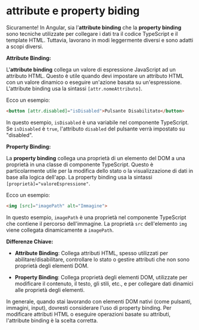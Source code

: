 # attribute e property biding

Sicuramente! In Angular, sia l'**attribute binding** che la **property binding** sono tecniche utilizzate per collegare i dati tra il codice TypeScript e il template HTML. Tuttavia, lavorano in modi leggermente diversi e sono adatti a scopi diversi.

**Attribute Binding:**

L'**attribute binding** collega un valore di espressione JavaScript ad un attributo HTML. Questo è utile quando devi impostare un attributo HTML con un valore dinamico o eseguire un'azione basata su un'espressione. L'attribute binding usa la sintassi `[attr.nomeAttributo]`.

Ecco un esempio:

```html
<button [attr.disabled]="isDisabled">Pulsante Disabilitato</button>
```

In questo esempio, `isDisabled` è una variabile nel componente TypeScript. Se `isDisabled` è `true`, l'attributo `disabled` del pulsante verrà impostato su "disabled".

**Property Binding:**

La **property binding** collega una proprietà di un elemento del DOM a una proprietà in una classe di componente TypeScript. Questo è particolarmente utile per la modifica dello stato o la visualizzazione di dati in base alla logica dell'app. La property binding usa la sintassi `[proprietà]="valoreEspressione"`.

Ecco un esempio:

```html
<img [src]="imagePath" alt="Immagine">
```

In questo esempio, `imagePath` è una proprietà nel componente TypeScript che contiene il percorso dell'immagine. La proprietà `src` dell'elemento `img` viene collegata dinamicamente a `imagePath`.

**Differenze Chiave:**

- **Attribute Binding**: Collega attributi HTML, spesso utilizzati per abilitare/disabilitare, controllare lo stato o gestire attributi che non sono proprietà degli elementi DOM.

- **Property Binding**: Collega proprietà degli elementi DOM, utilizzate per modificare il contenuto, il testo, gli stili, etc., e per collegare dati dinamici alle proprietà degli elementi.

In generale, quando stai lavorando con elementi DOM nativi (come pulsanti, immagini, input), dovresti considerare l'uso di property binding. Per modificare attributi HTML o eseguire operazioni basate su attributi, l'attribute binding è la scelta corretta.
